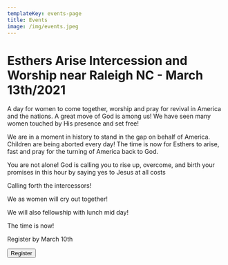 ```yaml
---
templateKey: events-page
title: Events
image: /img/events.jpeg
---
```

# **Esthers Arise Intercession and Worship near Raleigh NC - March 13th/2021**

A day for women to come together, worship and pray for revival in America and the nations.  A great move of God is among us!  We have seen many women  touched by His presence and set free!

We are in a moment in history to stand in the gap on behalf of America. Children are being aborted every day! The time is now for Esthers to arise, fast and pray for the turning of America back to God. 

You are not alone!  God is calling you to rise up, overcome, and birth your promises in this hour by saying yes to Jesus at all costs

Calling forth the intercessors!

We as women will cry out together! 

We will also fellowship with lunch mid day! 

The time is now!

Register by March 10th

<button class="btn is-pulled-right" onclick="document.location='https://givebutter.com/EA-Raleigh-03132021'">Register</button>

